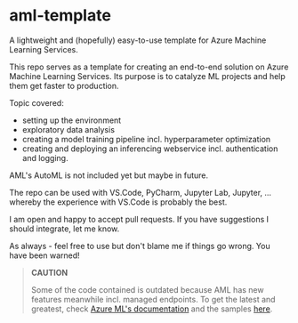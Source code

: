 # **aml-template**

A lightweight and (hopefully) easy-to-use template for Azure Machine Learning Services.

This repo serves as a template for creating an end-to-end solution on Azure Machine Learning Services. Its purpose
is to catalyze ML projects and help them get faster to production.

Topic covered:
- setting up the environment
- exploratory data analysis
- creating a model training pipeline incl. hyperparameter optimization
- creating and deploying an inferencing webservice incl. authentication and logging.

AML's AutoML is not included yet but maybe in future.

The repo can be used with VS.Code, PyCharm, Jupyter Lab, Jupyter, ... whereby the experience with VS.Code is probably
the best.

I am open and happy to accept pull requests. If you have suggestions I should integrate, let me know.

As always - feel free to use but don't blame me if things go wrong. You have been warned!

> **CAUTION**
>
> Some of the code contained is outdated because AML has new features meanwhile incl. managed endpoints. To get the
> latest and greatest, check [Azure ML's documentation](https://docs.microsoft.com/en-us/azure/machine-learning) and the
> samples [here](https://github.com/Azure/azureml-examples).
